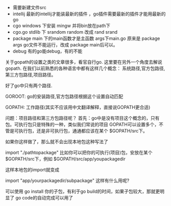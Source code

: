 - 需要新建文件src
- intellij 最新的intellij才能装最新的插件 ，go插件需要最新的插件才能用最新的go 
- cgo windows 下安装 mingw 并将bin放在path下
- cgo.go stdlib 下 srandom random 改成 rand srand
- package main 下的main函数才是主函数 args下main.go 原来是 package args  go文件不能运行，改成 package main后可以。
- debug 有的go能debug，有的不能

关于gopath的设置之类的文章很多，看官自行go. 这里要在另外一个角度去解说gopath. 在我们以前熟悉的各种语言中都有这样几个概念： 系统路径,官方包路径,第三方包路径,项目路径。

好了go中只有两个路径.

GOROOT: go的安装路径,官方包路径根据这个设置自动匹配

GOPATH: 工作路径(其实不应该用中文翻译解释，直接说GOPATH更合适)

问题：项目路径和第三方包路径呢？ 首先：go中是没有项目这个概念的，只有包。可执行包只是特殊的一种，类似我们常说的项目 GOPATH可以设置多个，不管是可执行包，还是非可执行包，通通都应该在某个 $GOPATH/src下。

如果你这样做了，那么就不会出现本地包这种写法了

<!-- lang: cpp -->
import "./pathtopackage"
比如你可以把你的可执行(项目)包，安放在某个 $GOPATH/src下，例如 $GOPATH/src/app/youpackagedir

这样本地包的import就变成

<!-- lang: cpp -->
import "app/yourpackagedir/subpackage"
这样有什么用呢?

可以使用 go install 你的子包，有利于go build的时间，如果子包较大，那就更明显了
go code的自动完成可以用了